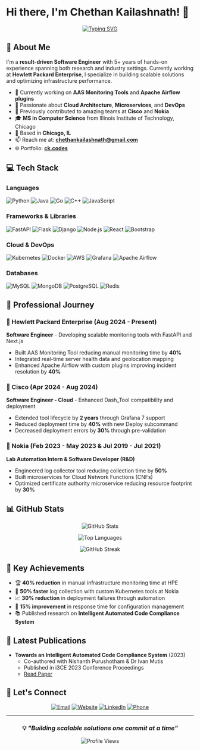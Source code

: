 # Hi there, I'm Chethan Kailashnath! 👋

<div align="center">
  
[![Typing SVG](https://readme-typing-svg.herokuapp.com?font=Fira+Code&size=22&pause=1000&color=00D9FF&center=true&vCenter=true&width=600&lines=Software+Engineer+%40+HPE;5%2B+Years+of+Experience;Full-Stack+Developer)](https://git.io/typing-svg)

</div>

## 🚀 About Me

I'm a **result-driven Software Engineer** with 5+ years of hands-on experience spanning both research and industry settings. Currently working at **Hewlett Packard Enterprise**, I specialize in building scalable solutions and optimizing infrastructure performance.

- 🔭 Currently working on **AAS Monitoring Tools** and **Apache Airflow plugins**
- 🌱 Passionate about **Cloud Architecture**, **Microservices**, and **DevOps**
- 💼 Previously contributed to amazing teams at **Cisco** and **Nokia**
- 🎓 **MS in Computer Science** from Illinois Institute of Technology, Chicago
- 📍 Based in **Chicago, IL**
- 📫 Reach me at: **chethankailashnath@gmail.com**
- 🌐 Portfolio: **[ck.codes](https://ck.codes)**

## 💻 Tech Stack

### Languages
![Python](https://img.shields.io/badge/Python-3776AB?style=for-the-badge&logo=python&logoColor=white)
![Java](https://img.shields.io/badge/Java-ED8B00?style=for-the-badge&logo=java&logoColor=white)
![Go](https://img.shields.io/badge/Go-00ADD8?style=for-the-badge&logo=go&logoColor=white)
![C++](https://img.shields.io/badge/C++-00599C?style=for-the-badge&logo=c%2B%2B&logoColor=white)
![JavaScript](https://img.shields.io/badge/JavaScript-F7DF1E?style=for-the-badge&logo=javascript&logoColor=black)

### Frameworks & Libraries
![FastAPI](https://img.shields.io/badge/FastAPI-009688?style=for-the-badge&logo=fastapi&logoColor=white)
![Flask](https://img.shields.io/badge/Flask-000000?style=for-the-badge&logo=flask&logoColor=white)
![Django](https://img.shields.io/badge/Django-092E20?style=for-the-badge&logo=django&logoColor=white)
![Node.js](https://img.shields.io/badge/Node.js-43853D?style=for-the-badge&logo=node.js&logoColor=white)
![React](https://img.shields.io/badge/React-20232A?style=for-the-badge&logo=react&logoColor=61DAFB)
![Bootstrap](https://img.shields.io/badge/Bootstrap-563D7C?style=for-the-badge&logo=bootstrap&logoColor=white)

### Cloud & DevOps
![Kubernetes](https://img.shields.io/badge/Kubernetes-326ce5?style=for-the-badge&logo=kubernetes&logoColor=white)
![Docker](https://img.shields.io/badge/Docker-2496ED?style=for-the-badge&logo=docker&logoColor=white)
![AWS](https://img.shields.io/badge/AWS-232F3E?style=for-the-badge&logo=amazon-aws&logoColor=white)
![Grafana](https://img.shields.io/badge/Grafana-F46800?style=for-the-badge&logo=grafana&logoColor=white)
![Apache Airflow](https://img.shields.io/badge/Apache_Airflow-017CEE?style=for-the-badge&logo=apache-airflow&logoColor=white)

### Databases
![MySQL](https://img.shields.io/badge/MySQL-00000F?style=for-the-badge&logo=mysql&logoColor=white)
![MongoDB](https://img.shields.io/badge/MongoDB-4EA94B?style=for-the-badge&logo=mongodb&logoColor=white)
![PostgreSQL](https://img.shields.io/badge/PostgreSQL-316192?style=for-the-badge&logo=postgresql&logoColor=white)
![Redis](https://img.shields.io/badge/Redis-DC382D?style=for-the-badge&logo=redis&logoColor=white)

## 🏢 Professional Journey

### 🔹 Hewlett Packard Enterprise (Aug 2024 - Present)
**Software Engineer** - Developing scalable monitoring tools with FastAPI and Next.js
- Built AAS Monitoring Tool reducing manual monitoring time by **40%**
- Integrated real-time server health data and geolocation mapping
- Enhanced Apache Airflow with custom plugins improving incident resolution by **40%**

### 🔹 Cisco (Apr 2024 - Aug 2024)
**Software Engineer - Cloud** - Enhanced Dash_Tool compatibility and deployment
- Extended tool lifecycle by **2 years** through Grafana 7 support
- Reduced deployment time by **40%** with new Deploy subcommand
- Decreased deployment errors by **30%** through pre-validation

### 🔹 Nokia (Feb 2023 - May 2023 & Jul 2019 - Jul 2021)
**Lab Automation Intern & Software Developer (R&D)**
- Engineered log collector tool reducing collection time by **50%**
- Built microservices for Cloud Network Functions (CNFs)
- Optimized certificate authority microservice reducing resource footprint by **30%**

## 📊 GitHub Stats

<div align="center">
  
![GitHub Stats](https://github-readme-stats.vercel.app/api?username=chethankailash&show_icons=true&theme=tokyonight&hide_border=true&count_private=true)

![Top Languages](https://github-readme-stats.vercel.app/api/top-langs/?username=chethankailash&layout=compact&theme=tokyonight&hide_border=true)

![GitHub Streak](https://github-readme-streak-stats.herokuapp.com/?user=chethankailash&theme=tokyonight&hide_border=true)

</div>

## 🎯 Key Achievements

- 🏆 **40% reduction** in manual infrastructure monitoring time at HPE
- 🚀 **50% faster** log collection with custom Kubernetes tools at Nokia
- 📈 **30% reduction** in deployment failures through automation
- 🔧 **15% improvement** in response time for configuration management
- 📚 Published research on **Intelligent Automated Code Compliance System**

## 📝 Latest Publications

- **Towards an Intelligent Automated Code Compliance System** (2023)
  - Co-authored with Nishanth Purushotham & Dr Ivan Mutis
  - Published in i3CE 2023 Conference Proceedings
  - [Read Paper](https://ascelibrary.org/doi/abs/10.1061/9780784485224.007)

## 🤝 Let's Connect

<div align="center">

[![Email](https://img.shields.io/badge/Email-D14836?style=for-the-badge&logo=gmail&logoColor=white)](mailto:chethankailashnath@gmail.com)
[![Website](https://img.shields.io/badge/Website-000000?style=for-the-badge&logo=About.me&logoColor=white)](https://ck.codes)
[![LinkedIn](https://img.shields.io/badge/LinkedIn-0077B5?style=for-the-badge&logo=linkedin&logoColor=white)](https://linkedin.com/in/YOUR_LINKEDIN)
[![Phone](https://img.shields.io/badge/Phone-25D366?style=for-the-badge&logo=whatsapp&logoColor=white)](tel:+13122847297)

</div>

---

<div align="center">
  
### 💡 *"Building scalable solutions one commit at a time"*

![Profile Views](https://komarev.com/ghpvc/?username=YOUR_USERNAME&color=blue&style=flat-square)

</div>
